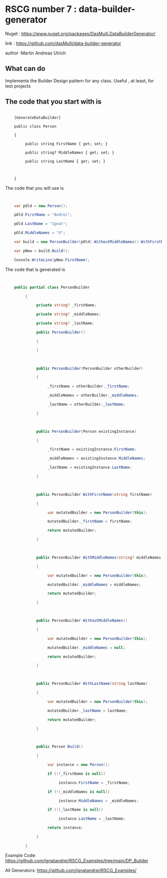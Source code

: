 # RSCG number 7 : data-builder-generator

Nuget :
    https://www.nuget.org/packages/DasMulli.DataBuilderGenerator/


link : https://github.com/dasMulli/data-builder-generator 


author :Martin Andreas Ulrich


## What can do

Implements the Builder Design pattern for any class. Useful , at least, for test projects 

## The code that you start with is 

```

    [GenerateDataBuilder]                               

    public class Person

    {

         public string FirstName { get; set; }

         public string? MiddleNames { get; set; }

         public string LastName { get; set; }

         

    }
```

The code that you will use is

```csharp


    var pOld = new Person();                                                                              

    pOld.FirstName = "Andrei";

    pOld.LastName = "Ignat";

    pOld.MiddleNames = "G";

    var build = new PersonBuilder(pOld).WithoutMiddleNames().WithFirstName("Florin");

    var pNew = build.Build();

    Console.WriteLine(pNew.FirstName);

```

The code that is generated is
```csharp


    public partial class PersonBuilder                                         

         {

              private string? _firstName;

              private string? _middleNames;

              private string? _lastName;

              public PersonBuilder()

              {

              }

    

              public PersonBuilder(PersonBuilder otherBuilder)

              {

                   _firstName = otherBuilder._firstName;

                   _middleNames = otherBuilder._middleNames;

                   _lastName = otherBuilder._lastName;

              }

    

              public PersonBuilder(Person existingInstance)

              {

                   _firstName = existingInstance.FirstName;

                   _middleNames = existingInstance.MiddleNames;

                   _lastName = existingInstance.LastName;

              }

    

              public PersonBuilder WithFirstName(string firstName)

              {

                   var mutatedBuilder = new PersonBuilder(this);

                   mutatedBuilder._firstName = firstName;

                   return mutatedBuilder;

              }

    

              public PersonBuilder WithMiddleNames(string? middleNames)

              {

                   var mutatedBuilder = new PersonBuilder(this);

                   mutatedBuilder._middleNames = middleNames;

                   return mutatedBuilder;

              }

    

              public PersonBuilder WithoutMiddleNames()

              {

                   var mutatedBuilder = new PersonBuilder(this);

                   mutatedBuilder._middleNames = null;

                   return mutatedBuilder;

              }

    

              public PersonBuilder WithLastName(string lastName)

              {

                   var mutatedBuilder = new PersonBuilder(this);

                   mutatedBuilder._lastName = lastName;

                   return mutatedBuilder;

              }

    

              public Person Build()

              {

                   var instance = new Person();

                   if (!(_firstName is null))

                        instance.FirstName = _firstName;

                   if (!(_middleNames is null))

                        instance.MiddleNames = _middleNames;

                   if (!(_lastName is null))

                        instance.LastName = _lastName;

                   return instance;

              }

         }

```


Example Code: <a href="https://github.com/ignatandrei/RSCG_Examples/tree/main/DP_Builder" rel="noopener" target="_blank">https://github.com/ignatandrei/RSCG_Examples/tree/main/DP_Builder</a>

All Generators: <a href="https://github.com/ignatandrei/RSCG_Examples/">https://github.com/ignatandrei/RSCG_Examples/</a>